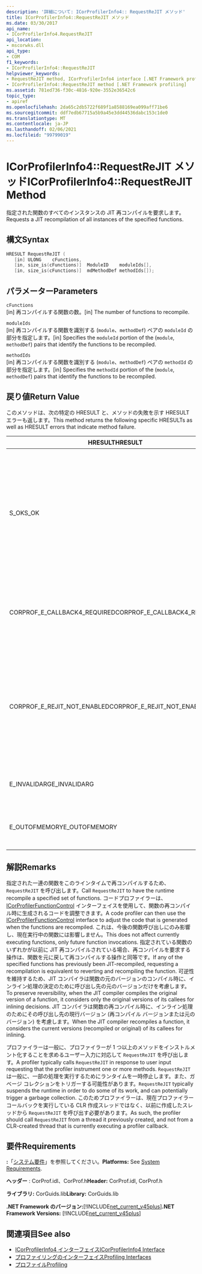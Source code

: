 ```yaml
---
description: '詳細について: ICorProfilerInfo4:: RequestReJIT メソッド'
title: ICorProfilerInfo4::RequestReJIT メソッド
ms.date: 03/30/2017
api_name:
- ICorProfilerInfo4.RequestReJIT
api_location:
- mscorwks.dll
api_type:
- COM
f1_keywords:
- ICorProfilerInfo4::RequestReJIT
helpviewer_keywords:
- RequestReJIT method, ICorProfilerInfo4 interface [.NET Framework profiling]
- ICorProfilerInfo4::RequestReJIT method [.NET Framework profiling]
ms.assetid: 781ed736-f30c-4816-920e-3552e36542c6
topic_type:
- apiref
ms.openlocfilehash: 2da65c2db5722f689f1a8588169ea099aff71be6
ms.sourcegitcommit: ddf7edb67715a5b9a45e3dd44536dabc153c1de0
ms.translationtype: MT
ms.contentlocale: ja-JP
ms.lasthandoff: 02/06/2021
ms.locfileid: "99799019"
---
```

# <a name="icorprofilerinfo4requestrejit-method"></a><span data-ttu-id="64d7a-103">ICorProfilerInfo4::RequestReJIT メソッド</span><span class="sxs-lookup"><span data-stu-id="64d7a-103">ICorProfilerInfo4::RequestReJIT Method</span></span>

<span data-ttu-id="64d7a-104">指定された関数のすべてのインスタンスの JIT 再コンパイルを要求します。</span><span class="sxs-lookup"><span data-stu-id="64d7a-104">Requests a JIT recompilation of all instances of the specified functions.</span></span>  
  
## <a name="syntax"></a><span data-ttu-id="64d7a-105">構文</span><span class="sxs-lookup"><span data-stu-id="64d7a-105">Syntax</span></span>  
  
```cpp  
HRESULT RequestReJIT (  
   [in] ULONG    cFunctions,  
   [in, size_is(cFunctions)]  ModuleID    moduleIds[],  
   [in, size_is(cFunctions)]  mdMethodDef methodIds[]);  
```  
  
## <a name="parameters"></a><span data-ttu-id="64d7a-106">パラメーター</span><span class="sxs-lookup"><span data-stu-id="64d7a-106">Parameters</span></span>  

 `cFunctions`  
 <span data-ttu-id="64d7a-107">[in] 再コンパイルする関数の数。</span><span class="sxs-lookup"><span data-stu-id="64d7a-107">[in] The number of functions to recompile.</span></span>  
  
 `moduleIds`  
 <span data-ttu-id="64d7a-108">[in] 再コンパイルする関数を識別する (`module`、`methodDef`) ペアの `moduleId` の部分を指定します。</span><span class="sxs-lookup"><span data-stu-id="64d7a-108">[in] Specifies the `moduleId` portion of the (`module`, `methodDef`) pairs that identify the functions to be recompiled.</span></span>  
  
 `methodIds`  
 <span data-ttu-id="64d7a-109">[in] 再コンパイルする関数を識別する (`module`、`methodDef`) ペアの `methodId` の部分を指定します。</span><span class="sxs-lookup"><span data-stu-id="64d7a-109">[in] Specifies the `methodId` portion of the (`module`, `methodDef`) pairs that identify the functions to be recompiled.</span></span>  
  
## <a name="return-value"></a><span data-ttu-id="64d7a-110">戻り値</span><span class="sxs-lookup"><span data-stu-id="64d7a-110">Return Value</span></span>  

 <span data-ttu-id="64d7a-111">このメソッドは、次の特定の HRESULT と、メソッドの失敗を示す HRESULT エラーも返します。</span><span class="sxs-lookup"><span data-stu-id="64d7a-111">This method returns the following specific HRESULTs as well as HRESULT errors that indicate method failure.</span></span>  
  
|<span data-ttu-id="64d7a-112">HRESULT</span><span class="sxs-lookup"><span data-stu-id="64d7a-112">HRESULT</span></span>|<span data-ttu-id="64d7a-113">説明</span><span class="sxs-lookup"><span data-stu-id="64d7a-113">Description</span></span>|  
|-------------|-----------------|  
|<span data-ttu-id="64d7a-114">S_OK</span><span class="sxs-lookup"><span data-stu-id="64d7a-114">S_OK</span></span>|<span data-ttu-id="64d7a-115">すべてのメソッドを JIT 再コンパイル対象としてマークする操作が試行されました。</span><span class="sxs-lookup"><span data-stu-id="64d7a-115">An attempt was made to mark all the methods for JIT recompilation.</span></span> <span data-ttu-id="64d7a-116">プロファイラーは、 [ICorProfilerCallback4:: ReJITError](icorprofilercallback4-rejiterror-method.md) メソッドを実装して、JIT 再コンパイルのために正常にマークされたメソッドを特定する必要があります。</span><span class="sxs-lookup"><span data-stu-id="64d7a-116">The profiler must implement the [ICorProfilerCallback4::ReJITError](icorprofilercallback4-rejiterror-method.md) method to determine which methods were successfully marked for JIT recompilation.</span></span>|  
|<span data-ttu-id="64d7a-117">CORPROF_E_CALLBACK4_REQUIRED</span><span class="sxs-lookup"><span data-stu-id="64d7a-117">CORPROF_E_CALLBACK4_REQUIRED</span></span>|<span data-ttu-id="64d7a-118">プロファイラーは、この呼び出しがサポートされるように、 [ICorProfilerCallback4](icorprofilercallback4-interface.md) インターフェイスを実装する必要があります。</span><span class="sxs-lookup"><span data-stu-id="64d7a-118">The profiler must implement the [ICorProfilerCallback4](icorprofilercallback4-interface.md) interface for this call to be supported.</span></span>|  
|<span data-ttu-id="64d7a-119">CORPROF_E_REJIT_NOT_ENABLED</span><span class="sxs-lookup"><span data-stu-id="64d7a-119">CORPROF_E_REJIT_NOT_ENABLED</span></span>|<span data-ttu-id="64d7a-120">JIT 再コンパイルが有効になっていませんでした。</span><span class="sxs-lookup"><span data-stu-id="64d7a-120">JIT recompilation has not been enabled.</span></span> <span data-ttu-id="64d7a-121">[ICorProfilerInfo:: SetEventMask](icorprofilerinfo-seteventmask-method.md)メソッドを使用してフラグを設定することにより、初期化中に JIT 再コンパイルを有効にする必要があり `COR_PRF_ENABLE_REJIT` ます。</span><span class="sxs-lookup"><span data-stu-id="64d7a-121">You must enable JIT recompilation during initialization by using the [ICorProfilerInfo::SetEventMask](icorprofilerinfo-seteventmask-method.md) method to set the `COR_PRF_ENABLE_REJIT` flag.</span></span>|  
|<span data-ttu-id="64d7a-122">E_INVALIDARG</span><span class="sxs-lookup"><span data-stu-id="64d7a-122">E_INVALIDARG</span></span>|<span data-ttu-id="64d7a-123">`cFunctions` が 0 であるか、`moduleIds` または `methodIds` が `NULL` です。</span><span class="sxs-lookup"><span data-stu-id="64d7a-123">`cFunctions` is 0, or `moduleIds` or `methodIds` is `NULL`.</span></span>|  
|||  
|<span data-ttu-id="64d7a-124">E_OUTOFMEMORY</span><span class="sxs-lookup"><span data-stu-id="64d7a-124">E_OUTOFMEMORY</span></span>|<span data-ttu-id="64d7a-125">メモリが不足しているために、CLR は要求を完了できませんでした。</span><span class="sxs-lookup"><span data-stu-id="64d7a-125">The CLR was unable to complete the request because it ran out of memory.</span></span>|  
  
## <a name="remarks"></a><span data-ttu-id="64d7a-126">解説</span><span class="sxs-lookup"><span data-stu-id="64d7a-126">Remarks</span></span>  

 <span data-ttu-id="64d7a-127">指定された一連の関数をこのラインタイムで再コンパイルするため、`RequestReJIT` を呼び出します。</span><span class="sxs-lookup"><span data-stu-id="64d7a-127">Call `RequestReJIT` to have the runtime recompile a specified set of functions.</span></span> <span data-ttu-id="64d7a-128">コードプロファイラーは、 [ICorProfilerFunctionControl](icorprofilerfunctioncontrol-interface.md) インターフェイスを使用して、関数の再コンパイル時に生成されるコードを調整できます。</span><span class="sxs-lookup"><span data-stu-id="64d7a-128">A code profiler can then use the [ICorProfilerFunctionControl](icorprofilerfunctioncontrol-interface.md) interface to adjust the code that is generated when the functions are recompiled.</span></span> <span data-ttu-id="64d7a-129">これは、今後の関数呼び出しにのみ影響し、現在実行中の関数には影響しません。</span><span class="sxs-lookup"><span data-stu-id="64d7a-129">This does not affect currently executing functions, only future function invocations.</span></span> <span data-ttu-id="64d7a-130">指定されている関数のいずれかが以前に JIT 再コンパイルされている場合、再コンパイルを要求する操作は、関数を元に戻して再コンパイルする操作と同等です。</span><span class="sxs-lookup"><span data-stu-id="64d7a-130">If any of the specified functions has previously been JIT-recompiled, requesting a recompilation is equivalent to reverting and recompiling the function.</span></span> <span data-ttu-id="64d7a-131">可逆性を維持するため、JIT コンパイラは関数の元のバージョンのコンパイル時に、インライン処理の決定のために呼び出し先の元のバージョンだけを考慮します。</span><span class="sxs-lookup"><span data-stu-id="64d7a-131">To preserve reversibility, when the JIT compiler compiles the original version of a function, it considers only the original versions of its callees for inlining decisions.</span></span> <span data-ttu-id="64d7a-132">JIT コンパイラは関数の再コンパイル時に、インライン処理のためにその呼び出し先の現行バージョン (再コンパイル バージョンまたは元のバージョン) を考慮します。</span><span class="sxs-lookup"><span data-stu-id="64d7a-132">When the JIT compiler recompiles a function, it considers the current versions (recompiled or original) of its callees for inlining.</span></span>  
  
 <span data-ttu-id="64d7a-133">プロファイラーは一般に、プロファイラーが 1 つ以上のメソッドをインストルメント化することを求めるユーザー入力に対応して `RequestReJIT` を呼び出します。</span><span class="sxs-lookup"><span data-stu-id="64d7a-133">A profiler typically calls `RequestReJIT` in response to user input requesting that the profiler instrument one or more methods.</span></span> <span data-ttu-id="64d7a-134">`RequestReJIT` は一般に、一部の処理を実行するためにランタイムを一時停止します。また、ガベージ コレクションをトリガーする可能性があります。</span><span class="sxs-lookup"><span data-stu-id="64d7a-134">`RequestReJIT` typically suspends the runtime in order to do some of its work, and can potentially trigger a garbage collection.</span></span> <span data-ttu-id="64d7a-135">このためプロファイラーは、現在プロファイラー コールバックを実行している CLR 作成スレッドではなく、以前に作成したスレッドから `RequestReJIT` を呼び出す必要があります。</span><span class="sxs-lookup"><span data-stu-id="64d7a-135">As such, the profiler should call `RequestReJIT` from a thread it previously created, and not from a CLR-created thread that is currently executing a profiler callback.</span></span>  
  
## <a name="requirements"></a><span data-ttu-id="64d7a-136">要件</span><span class="sxs-lookup"><span data-stu-id="64d7a-136">Requirements</span></span>  

 <span data-ttu-id="64d7a-137">**:**「[システム要件](../../get-started/system-requirements.md)」を参照してください。</span><span class="sxs-lookup"><span data-stu-id="64d7a-137">**Platforms:** See [System Requirements](../../get-started/system-requirements.md).</span></span>  
  
 <span data-ttu-id="64d7a-138">**ヘッダー** : CorProf.idl、CorProf.h</span><span class="sxs-lookup"><span data-stu-id="64d7a-138">**Header:** CorProf.idl, CorProf.h</span></span>  
  
 <span data-ttu-id="64d7a-139">**ライブラリ:** CorGuids.lib</span><span class="sxs-lookup"><span data-stu-id="64d7a-139">**Library:** CorGuids.lib</span></span>  
  
 <span data-ttu-id="64d7a-140">**.NET Framework のバージョン:**[!INCLUDE[net_current_v45plus](../../../../includes/net-current-v45plus-md.md)]</span><span class="sxs-lookup"><span data-stu-id="64d7a-140">**.NET Framework Versions:** [!INCLUDE[net_current_v45plus](../../../../includes/net-current-v45plus-md.md)]</span></span>  
  
## <a name="see-also"></a><span data-ttu-id="64d7a-141">関連項目</span><span class="sxs-lookup"><span data-stu-id="64d7a-141">See also</span></span>

- [<span data-ttu-id="64d7a-142">ICorProfilerInfo4 インターフェイス</span><span class="sxs-lookup"><span data-stu-id="64d7a-142">ICorProfilerInfo4 Interface</span></span>](icorprofilerinfo4-interface.md)
- [<span data-ttu-id="64d7a-143">プロファイリングのインターフェイス</span><span class="sxs-lookup"><span data-stu-id="64d7a-143">Profiling Interfaces</span></span>](profiling-interfaces.md)
- [<span data-ttu-id="64d7a-144">プロファイル</span><span class="sxs-lookup"><span data-stu-id="64d7a-144">Profiling</span></span>](index.md)
